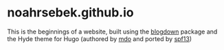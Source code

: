 # noahrsebek.github.io

This is the beginnings of a website, built using the [blogdown](https://github.com/rstudio/blogdown) package and the Hyde theme for Hugo (authored by [mdo](https://github.com/mdo) and ported by [spf13](https://github.com/spf13))


